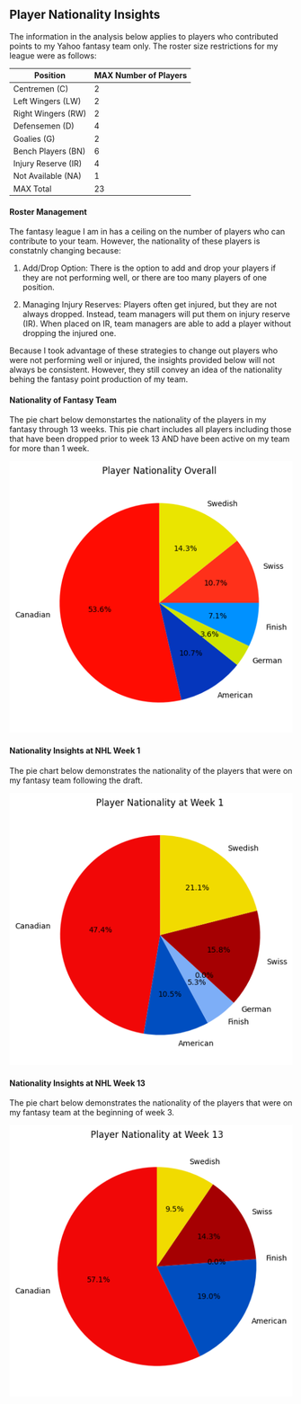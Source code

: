 ## Player Nationality Insights
The information in the analysis below applies to players who contributed points to my Yahoo fantasy team only. The roster size restrictions for my league were as follows:

|Position|MAX Number of Players|
|--------|---------------------|
|Centremen (C)|2|
|Left Wingers (LW)|2|
|Right Wingers (RW)|2|
|Defensemen (D)|4|
|Goalies (G)|2|
|Bench Players (BN)|6|
|Injury Reserve (IR)|4|
|Not Available (NA)|1|
|MAX Total|23|

#### Roster Management
The fantasy league I am in has a ceiling on the number of players who can contribute to your team. However, the nationality of these players is constatnly changing because:
1. Add/Drop Option: 
There is the option to add and drop your players if they are not performing well, or there are too many players of one position. 

2. Managing Injury Reserves:
Players often get injured, but they are not always dropped. Instead, team managers will put them on injury reserve (IR). When placed on IR, team managers are able to add a player without dropping the injured one. 

Because I took advantage of these strategies to change out players who were not performing well or injured, the insights provided below will not always be consistent. However, they still convey an idea of the nationality behing the fantasy point production of my team.

#### Nationality of Fantasy Team
The pie chart below demonstartes the nationality of the players in my fantasy through 13 weeks. This pie chart includes all players including those that have been dropped prior to week 13 AND have been active on my team for more than 1 week.

![all_time](https://github.com/carsonbennett1/Hockey-Player-Analysis-Project/blob/main/img/player_nationality_overall.png)

#### Nationality Insights at NHL Week 1
The pie chart below demonstrates the nationality of the players that were on my fantasy team following the draft.

![Week1](https://github.com/carsonbennett1/Hockey-Player-Analysis-Project/blob/main/img/nationality_week1.png)

#### Nationality Insights at NHL Week 13
The pie chart below demonstrates the nationality of the players that were on my fantasy team at the beginning of week 3.

![Week13](https://github.com/carsonbennett1/Hockey-Player-Analysis-Project/blob/main/img/nationality_week13.png)
